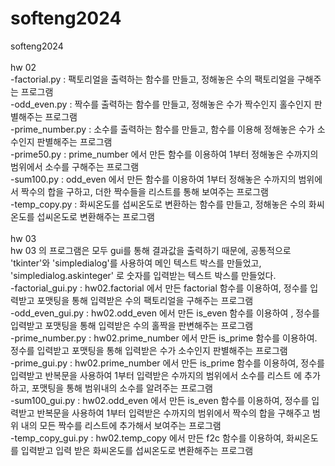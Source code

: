 # softeng2024
softeng2024\
\
hw 02\
-factorial.py : 팩토리얼을 출력하는 함수를 만들고, 정해놓은 수의 팩토리얼을 구해주는 프로그램\
-odd_even.py : 짝수를 출력하는 함수를 만들고, 정해놓은 수가 짝수인지 홀수인지 판별해주는 프로그램\
-prime_number.py : 소수를 출력하는 함수를 만들고, 함수를 이용해 정해놓은 수가 소수인지 판별해주는 프로그램\
-prime50.py : prime_number 에서 만든 함수를 이용하여 1부터 정해놓은 수까지의 범위에서 소수를 구해주는 프로그램\
-sum100.py : odd_even 에서 만든 함수를 이용하여 1부터 정해놓은 수까지의 범위에서 짝수의 합을 구하고, 더한 짝수들을 리스트를 통해 보여주는 프로그램\
-temp_copy.py : 화씨온도를 섭씨온도로 변환하는 함수를 만들고, 정해놓은 수의 화씨온도를 섭씨온도로 변환해주는 프로그램\
\
hw 03\
hw 03 의 프로그램은 모두 gui를 통해 결과값을 출력하기 때문에, 공통적으로 'tkinter'와 'simpledialog'를 사용하여 메인 텍스트 박스를 만들었고, 'simpledialog.askinteger' 로 숫자를 입력받는 텍스트 박스를 만들었다.\
-factorial_gui.py : hw02.factorial 에서 만든 factorial 함수를 이용하여, 정수를 입력받고 포맷팅을 통해 입력받은 수의 팩토리얼을 구해주는 프로그램\
-odd_even_gui.py : hw02.odd_even 에서 만든 is_even 함수를 이용하여 , 정수를 입력받고 포맷팅을 통해 입력받은 수의 홀짝을 판변해주는 프로그램\
-prime_number.py : hw02.prime_number 에서 만든 is_prime 함수를 이용하여. 정수를 입력받고 포맷팅을 통해 입력받은 수가 소수인지 판별해주는 프로그램\
-prime_gui.py : hw02.prime_number 에서 만든 is_prime 함수를 이용하여, 정수를 입력받고 반복문을 사용하여 1부터 입력받은 수까지의 범위에서 소수를 리스트 에 추가하고, 포맷팅을 통해 범위내의 소수를 알려주는 프로그램\
-sum100_gui.py : hw02.odd_even 에서 만든 is_even 함수를 이용하여, 정수를 입력받고 반복문을 사용하여 1부터 입력받은 수까지의 범위에서 짝수의 합을 구해주고 범위 내의 모든 짝수를 리스트에 추가해서 보여주는 프로그램\
-temp_copy_gui.py : hw02.temp_copy 에서 만든 f2c 함수를 이용하여, 화씨온도를 입력받고 입력 받은 화씨온도를 섭씨온도로 변환해주는 프로그램
